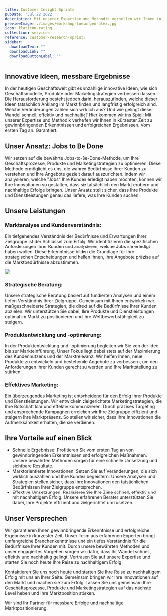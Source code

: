 ```yaml
---
title: Customer Insight Sprints
pubDate: 'Jul 22 2022'
description: Mit unserer Expertise und Methodik verhelfen wir Ihnen in kürzester Zeit zu gewinnbringenden Erkenntnissen und erfolgreichen Ergebnissen. Vom ersten Tag an.
previewImage: ./images/workshop-loesungen-alex.jpg
icon: flaticon-rating
collection: services
reference: customer-research-sprints
sidebar:
  downloadText: ""
  downloadLink: ""
  downloadButtonLabel: ""
---
```


## Innovative Ideen, messbare Ergebnisse

In der heutigen Geschäftswelt gibt es unzählige innovative Ideen, wie sich Geschäftsmodelle, Produkte oder Marketingstrategien verbessern lassen. Die Herausforderung besteht jedoch darin, herauszufinden, welche dieser Ideen tatsächlich Anklang im Markt finden und langfristig erfolgreich sind. Welche Veränderungen zahlen sich wirklich aus? Und wie gelingt dieser Wandel schnell, effektiv und nachhaltig? Hier kommen wir ins Spiel: Mit unserer Expertise und Methodik verhelfen wir Ihnen in kürzester Zeit zu gewinnbringenden Erkenntnissen und erfolgreichen Ergebnissen. Vom ersten Tag an. Garantiert.

## Unser Ansatz: Jobs to Be Done

Wir setzen auf die bewährte Jobs-to-Be-Done-Methode, um Ihre Geschäftsprozesse, Produkte und Marketingstrategien zu optimieren. Diese Methode ermöglicht es uns, die wahren Bedürfnisse Ihrer Kunden zu verstehen und Ihre Angebote gezielt darauf auszurichten. Indem wir analysieren, welche "Jobs" Ihre Kunden erledigt haben möchten, können wir Ihre Innovationen so gestalten, dass sie tatsächlich den Markt erobern und nachhaltige Erfolge bringen. Unser Ansatz stellt sicher, dass Ihre Produkte und Dienstleistungen genau das liefern, was Ihre Kunden suchen.

## Unsere Leistungen

### Marktanalyse und Kundenverständnis:

Ein tiefgehendes Verständnis der Bedürfnisse und Erwartungen Ihrer Zielgruppe ist der Schlüssel zum Erfolg. Wir identifizieren die spezifischen Anforderungen Ihrer Kunden und analysieren, welche Jobs sie erledigt haben wollen. Diese Erkenntnisse bilden die Grundlage für Ihre strategischen Entscheidungen und helfen Ihnen, Ihre Angebote präzise auf die Marktbedürfnisse abzustimmen.

![](https://utxo.solutions/wp-content/uploads/2023/12/JTBD_BM_Dev_UTXO.jpg)

### Strategische Beratung:

Unsere strategische Beratung basiert auf fundierten Analysen und einem tiefen Verständnis Ihrer Zielgruppe. Gemeinsam mit Ihnen entwickeln wir maßgeschneiderte Strategien, die direkt auf die Bedürfnisse Ihrer Kunden abzielen. Wir unterstützen Sie dabei, Ihre Produkte und Dienstleistungen optimal im Markt zu positionieren und Ihre Wettbewerbsfähigkeit zu steigern.

### Produktentwicklung und -optimierung:

In der Produktentwicklung und -optimierung begleiten wir Sie von der Idee bis zur Markteinführung. Unser Fokus liegt dabei stets auf der Maximierung des Kundennutzens und der Marktrelevanz. Wir helfen Ihnen, neue Produkte zu entwickeln und bestehende Angebote zu verbessern, um den Anforderungen Ihrer Kunden gerecht zu werden und Ihre Marktstellung zu stärken.

### Effektives Marketing:

Ein überzeugendes Marketing ist entscheidend für den Erfolg Ihrer Produkte und Dienstleistungen. Wir entwickeln zielgerichtete Marketingstrategien, die Ihre Botschaft klar und effektiv kommunizieren. Durch präzises Targeting und ansprechende Kampagnen erreichen wir Ihre Zielgruppe effizient und steigern Ihre Marktpräsenz. So stellen wir sicher, dass Ihre Innovationen die Aufmerksamkeit erhalten, die sie verdienen.

## Ihre Vorteile auf einen Blick

* Schnelle Ergebnisse: Profitieren Sie vom ersten Tag an von gewinnbringenden Erkenntnissen und erfolgreichen Maßnahmen. Unsere bewährten Methoden sorgen für eine schnelle Umsetzung und sichtbare Resultate.
* Marktorientierte Innovationen: Setzen Sie auf Veränderungen, die sich wirklich auszahlen und Ihre Kunden begeistern. Unsere Analysen und Strategien stellen sicher, dass Ihre Innovationen den tatsächlichen Bedürfnissen Ihrer Zielgruppe entsprechen.
* Effektive Umsetzungen: Realisieren Sie Ihre Ziele schnell, effektiv und mit nachhaltigem Erfolg. Unsere erfahrenen Berater unterstützen Sie dabei, Ihre Projekte effizient und zielgerichtet umzusetzen.

## Unser Versprechen

Wir garantieren Ihnen gewinnbringende Erkenntnisse und erfolgreiche Ergebnisse in kürzester Zeit. Unser Team aus erfahrenen Experten bringt umfangreiche Branchenkenntnisse und ein tiefes Verständnis für die Bedürfnisse Ihrer Kunden mit. Durch unsere bewährten Methoden und unser engagiertes Vorgehen sorgen wir dafür, dass Ihr Wandel schnell, effektiv und nachhaltig gelingt. Vertrauen Sie auf unsere Expertise und starten Sie noch heute Ihre Reise zu nachhaltigem Erfolg.

[Kontaktieren Sie uns noch heute](/kontakt) und starten Sie Ihre Reise zu nachhaltigem Erfolg mit uns an Ihrer Seite. Gemeinsam bringen wir Ihre Innovationen auf den Markt und machen sie zum Erfolg. Lassen Sie uns gemeinsam Ihre Geschäftsprozesse, Produkte und Marketingstrategien auf das nächste Level heben und Ihre Marktposition stärken.

Wir sind Ihr Partner für messbare Erfolge und nachhaltige Marktpositionierung.
